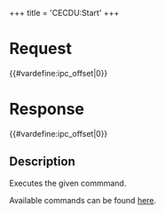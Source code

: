 +++
title = 'CECDU:Start'
+++

# Request

{{#vardefine:ipc_offset\|0}}

# Response

{{#vardefine:ipc_offset\|0}}

## Description

Executes the given commmand.

Available commands can be found
[here](CECD_Services#CecCommand "wikilink").
